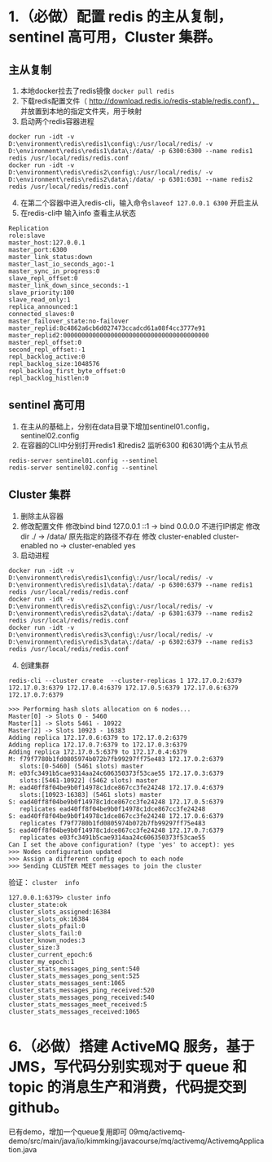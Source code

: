 
# 1.（必做）配置 redis 的主从复制，sentinel 高可用，Cluster 集群。
## 主从复制
1. 本地docker拉去了redis镜像 ```docker pull redis```
2. 下载redis配置文件（ http://download.redis.io/redis-stable/redis.conf），
   并放置到本地的指定文件夹，用于映射
3. 启动两个redis容器进程
```
docker run -idt -v D:\environment\redis\redis1\config\:/usr/local/redis/ -v D:\environment\redis\redis1\data\:/data/ -p 6300:6300 --name redis1 redis /usr/local/redis/redis.conf
docker run -idt -v D:\environment\redis\redis2\config\:/usr/local/redis/ -v D:\environment\redis\redis2\data\:/data/ -p 6301:6301 --name redis2 redis /usr/local/redis/redis.conf
```
4. 在第二个容器中进入redis-cli，输入命令```slaveof 127.0.0.1 6300``` 开启主从
5. 在redis-cli中 输入info  查看主从状态
```
Replication
role:slave
master_host:127.0.0.1
master_port:6300
master_link_status:down
master_last_io_seconds_ago:-1
master_sync_in_progress:0
slave_repl_offset:0
master_link_down_since_seconds:-1
slave_priority:100
slave_read_only:1
replica_announced:1
connected_slaves:0
master_failover_state:no-failover
master_replid:8c4862a6cb6d027473ccadcd61a08f4cc3777e91
master_replid2:0000000000000000000000000000000000000000
master_repl_offset:0
second_repl_offset:-1
repl_backlog_active:0
repl_backlog_size:1048576
repl_backlog_first_byte_offset:0
repl_backlog_histlen:0
```
## sentinel 高可用
1. 在主从的基础上，分别在data目录下增加sentinel01.config，sentinel02.config
2. 在容器的CLI中分别打开redis1 和redis2 监听6300 和6301两个主从节点
```
redis-server sentinel01.config --sentinel
redis-server sentinel02.config --sentinel
```

## Cluster 集群
1. 删除主从容器
2. 修改配置文件
   修改bind bind 127.0.0.1 ::1 → bind 0.0.0.0 不进行IP绑定
   修改dir ./ → /data/ 原先指定的路径不存在
   修改 cluster-enabled cluster-enabled no → cluster-enabled yes
3. 启动进程
```
docker run -idt -v D:\environment\redis\redis1\config\:/usr/local/redis/ -v D:\environment\redis\redis1\data\:/data/ -p 6300:6379 --name redis1 redis /usr/local/redis/redis.conf
docker run -idt -v D:\environment\redis\redis2\config\:/usr/local/redis/ -v D:\environment\redis\redis2\data\:/data/ -p 6301:6379 --name redis2 redis /usr/local/redis/redis.conf
docker run -idt -v D:\environment\redis\redis3\config\:/usr/local/redis/ -v D:\environment\redis\redis3\data\:/data/ -p 6302:6379 --name redis3 redis /usr/local/redis/redis.conf
```
4. 创建集群
```
redis-cli --cluster create  --cluster-replicas 1 172.17.0.2:6379 172.17.0.3:6379 172.17.0.4:6379 172.17.0.5:6379 172.17.0.6:6379 172.17.0.7:6379

>>> Performing hash slots allocation on 6 nodes...
Master[0] -> Slots 0 - 5460
Master[1] -> Slots 5461 - 10922
Master[2] -> Slots 10923 - 16383
Adding replica 172.17.0.6:6379 to 172.17.0.2:6379
Adding replica 172.17.0.7:6379 to 172.17.0.3:6379
Adding replica 172.17.0.5:6379 to 172.17.0.4:6379
M: f79f7780b1fd0805974b072b7fb99297ff75e483 172.17.0.2:6379
   slots:[0-5460] (5461 slots) master
M: e03fc3491b5cae9314aa24c606350373f53cae55 172.17.0.3:6379
   slots:[5461-10922] (5462 slots) master
M: ead40ff8f04be9b0f14978c1dce867cc3fe24248 172.17.0.4:6379
   slots:[10923-16383] (5461 slots) master
S: ead40ff8f04be9b0f14978c1dce867cc3fe24248 172.17.0.5:6379
   replicates ead40ff8f04be9b0f14978c1dce867cc3fe24248
S: ead40ff8f04be9b0f14978c1dce867cc3fe24248 172.17.0.6:6379
   replicates f79f7780b1fd0805974b072b7fb99297ff75e483
S: ead40ff8f04be9b0f14978c1dce867cc3fe24248 172.17.0.7:6379
   replicates e03fc3491b5cae9314aa24c606350373f53cae55
Can I set the above configuration? (type 'yes' to accept): yes
>>> Nodes configuration updated
>>> Assign a different config epoch to each node
>>> Sending CLUSTER MEET messages to join the cluster

```
验证： ```cluster  info```
```
127.0.0.1:6379> cluster info
cluster_state:ok
cluster_slots_assigned:16384
cluster_slots_ok:16384
cluster_slots_pfail:0
cluster_slots_fail:0
cluster_known_nodes:3
cluster_size:3
cluster_current_epoch:6
cluster_my_epoch:1
cluster_stats_messages_ping_sent:540
cluster_stats_messages_pong_sent:525
cluster_stats_messages_sent:1065
cluster_stats_messages_ping_received:520
cluster_stats_messages_pong_received:540
cluster_stats_messages_meet_received:5
cluster_stats_messages_received:1065
```

# 6.（必做）搭建 ActiveMQ 服务，基于 JMS，写代码分别实现对于 queue 和 topic 的消息生产和消费，代码提交到 github。
已有demo，增加一个queue复用即可
09mq/activemq-demo/src/main/java/io/kimmking/javacourse/mq/activemq/ActivemqApplication.java

